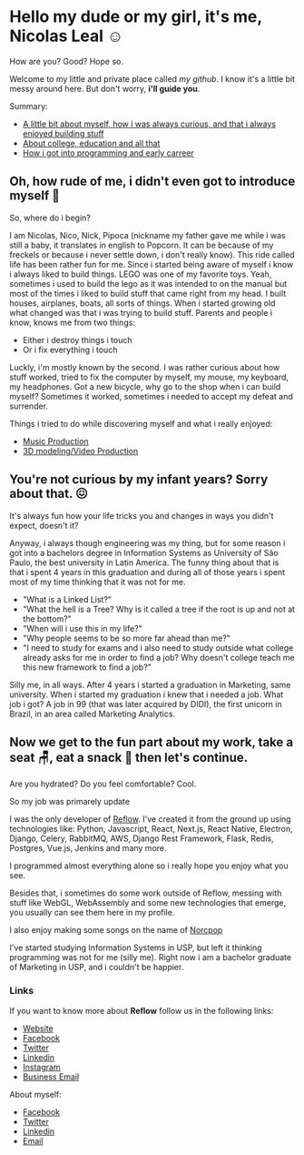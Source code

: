 # Hello my dude or my girl, it's me, Nicolas Leal ☺️

How are you? Good? Hope so.

Welcome to my little and private place called *my github*. I know it's a little bit messy around here. But don't worry, __i'll guide you__.

Summary:
- [A little bit about myself, how i was always curious, and that i always enjoyed building stuff](https://github.com/nicolasmelo1/nicolasmelo1/edit/master/README.md#oh-how-rude-of-me-i-didnt-even-got-to-introduce-myself-)
- [About college, education and all that](https://github.com/nicolasmelo1/nicolasmelo1/blob/master/README.md#youre-not-curious-by-my-infant-years-sorry-about-that-)
- [How i got into programming and early carreer]()

## Oh, how rude of me, i didn't even got to introduce myself 🥹

So, where do i begin?

I am Nicolas, Nico, Nick, Pipoca (nickname my father gave me while i was still a baby, it translates in english to Popcorn. It can be because of my freckels or because i never settle down, i don't really know). This ride called life has been rather fun for me. Since i started being aware of myself i know i always liked to build things. LEGO was one of my favorite toys. Yeah, sometimes i used to build the lego as it was intended to on the manual but most of the times i liked to build stuff that came right from my head. I built houses, airplanes, boats, all sorts of things. When i started growing old what changed was that i was trying to build stuff. Parents and people i know, knows me from two things: 

- Either i destroy things i touch
- Or i fix everything i touch

Luckly, i'm mostly known by the second. I was rather curious about how stuff worked, tried to fix the computer by myself, my mouse, my keyboard, my headphones. Got a new bicycle, why go to the shop when i can build myself? Sometimes it worked, sometimes i needed to accept my defeat and surrender.

Things i tried to do while discovering myself and what i really enjoyed:
- [Music Production](https://soundcloud.com/norcpop)
- [3D modeling/Video Production](https://www.youtube.com/@Nicolasmelo12)


## You're not curious by my infant years? Sorry about that. 😖

It's always fun how your life tricks you and changes in ways you didn't expect, doesn't it?

Anyway, i always though engineering was my thing, but for some reason i got into a bachelors degree in Information Systems as University of São Paulo, the best university in Latin America. The funny thing about that is that i spent 4 years in this graduation and during all of those years i spent most of my time thinking that it was not for me. 

- "What is a Linked List?" 
- "What the hell is a Tree? Why is it called a tree if the root is up and not at the bottom?" 
- "When will i use this in my life?" 
- "Why people seems to be so more far ahead than me?" 
- "I need to study for exams and i also need to study outside what college already asks for me in order to find a job? Why doesn't college teach me this new framework to find a job?"

Silly me, in all ways. After 4 years i started a graduation in Marketing, same university. When i started my graduation i knew that i needed a job. What job i got? A job in 99 (that was later acquired by DIDI), the first unicorn in Brazil, in an area called Marketing Analytics.


## Now we get to the fun part about my work, take a seat 🪑, eat a snack 🌯 then let's continue.

Are you hydrated? Do you feel comfortable? Cool.

So my job was primarely update 

I was the only developer of [Reflow](www.reflow.com.br). I've created it from the ground up using technologies like:
Python, Javascript, React, Next.js, React Native, Electron, Django, Celery, RabbitMQ, AWS, Django Rest Framework, Flask, Redis, Postgres, Vue.js, Jenkins and many more.

I programmed almost everything alone so i really hope you enjoy what you see.

Besides that, i sometimes do some work outside of Reflow, messing with stuff like WebGL, WebAssembly and some new technologies that emerge, you usually can see them here in my profile.

I also enjoy making some songs on the name of [Norcpop](https://soundcloud.com/norcpop)

I've started studying Information Systems in USP, but left it thinking programming was not for me (silly me). Right now i am a bachelor graduate of Marketing in USP, and i couldn't be happier.

### Links
If you want to know more about **Reflow** follow us in the following links:
- [Website](https://www.reflow.com.br)
- [Facebook](https://www.facebook.com/reflowHQ/)
- [Twitter](https://twitter.com/ReflowHQ)
- [Linkedin](https://www.linkedin.com/company/35572638/)
- [Instagram](https://www.instagram.com/reflow.app/)
- [Business Email](mailto:reflow@reflow.com)

About myself:
- [Facebook](https://www.facebook.com/nicolas.leal.de.melo)
- [Twitter](https://twitter.com/nicolasmelo)
- [Linkedin](https://www.linkedin.com/in/nicolas-melo/)
- [Email](mailto:nicolasmelo12@gmail.com)
